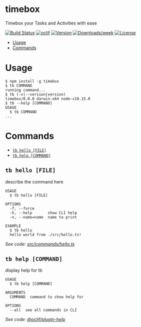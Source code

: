 timebox
=======

Timebox your Tasks and Activities with ease

[![Build Status](https://travis-ci.com/kutzilla/timebox.svg?branch=master)](https://travis-ci.com/kutzilla/timebox)
[![oclif](https://img.shields.io/badge/cli-oclif-brightgreen.svg)](https://oclif.io)
[![Version](https://img.shields.io/npm/v/timebox.svg)](https://npmjs.org/package/timebox)
[![Downloads/week](https://img.shields.io/npm/dw/timebox.svg)](https://npmjs.org/package/timebox)
[![License](https://img.shields.io/npm/l/timebox.svg)](https://github.com/kutzilla/timebox/blob/master/package.json)

<!-- toc -->
* [Usage](#usage)
* [Commands](#commands)
<!-- tocstop -->
# Usage
<!-- usage -->
```sh-session
$ npm install -g timebox
$ tb COMMAND
running command...
$ tb (-v|--version|version)
timebox/0.0.0 darwin-x64 node-v10.15.0
$ tb --help [COMMAND]
USAGE
  $ tb COMMAND
...
```
<!-- usagestop -->
# Commands
<!-- commands -->
* [`tb hello [FILE]`](#tb-hello-file)
* [`tb help [COMMAND]`](#tb-help-command)

## `tb hello [FILE]`

describe the command here

```
USAGE
  $ tb hello [FILE]

OPTIONS
  -f, --force
  -h, --help       show CLI help
  -n, --name=name  name to print

EXAMPLE
  $ tb hello
  hello world from ./src/hello.ts!
```

_See code: [src/commands/hello.ts](https://github.com/kutzilla/timebox/blob/v0.0.0/src/commands/hello.ts)_

## `tb help [COMMAND]`

display help for tb

```
USAGE
  $ tb help [COMMAND]

ARGUMENTS
  COMMAND  command to show help for

OPTIONS
  --all  see all commands in CLI
```

_See code: [@oclif/plugin-help](https://github.com/oclif/plugin-help/blob/v2.2.3/src/commands/help.ts)_
<!-- commandsstop -->
